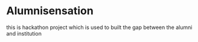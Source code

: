 # Alumnisensation
this is hackathon project which is used to built the gap between the alumni and institution
